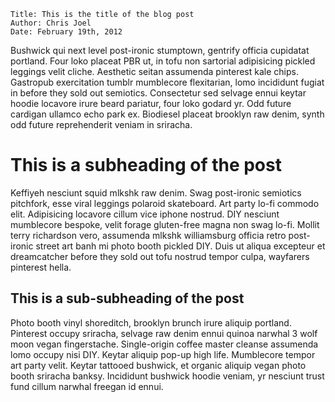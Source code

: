     Title: This is the title of the blog post
    Author: Chris Joel
    Date: February 19th, 2012

Bushwick qui next level post-ironic stumptown, gentrify officia cupidatat portland. Four loko placeat PBR ut, in tofu non sartorial adipisicing pickled leggings velit cliche. Aesthetic seitan assumenda pinterest kale chips. Gastropub exercitation tumblr mumblecore flexitarian, lomo incididunt fugiat in before they sold out semiotics. Consectetur sed selvage ennui keytar hoodie locavore irure beard pariatur, four loko godard yr. Odd future cardigan ullamco echo park ex. Biodiesel placeat brooklyn raw denim, synth odd future reprehenderit veniam in sriracha.

# This is a subheading of the post

Keffiyeh nesciunt squid mlkshk raw denim. Swag post-ironic semiotics pitchfork, esse viral leggings polaroid skateboard. Art party lo-fi commodo elit. Adipisicing locavore cillum vice iphone nostrud. DIY nesciunt mumblecore bespoke, velit forage gluten-free magna non swag lo-fi. Mollit terry richardson vero, assumenda mlkshk williamsburg officia retro post-ironic street art banh mi photo booth pickled DIY. Duis ut aliqua excepteur et dreamcatcher before they sold out tofu nostrud tempor culpa, wayfarers pinterest hella.

## This is a sub-subheading of the post

Photo booth vinyl shoreditch, brooklyn brunch irure aliquip portland. Pinterest occupy sriracha, selvage raw denim ennui quinoa narwhal 3 wolf moon vegan fingerstache. Single-origin coffee master cleanse assumenda lomo occupy nisi DIY. Keytar aliquip pop-up high life. Mumblecore tempor art party velit. Keytar tattooed bushwick, et organic aliquip vegan photo booth sriracha banksy. Incididunt bushwick hoodie veniam, yr nesciunt trust fund cillum narwhal freegan id ennui.
